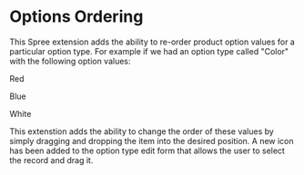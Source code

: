 # Options Ordering

This Spree extension adds the ability to re-order product option values for a particular option type.
For example if we had an option type called "Color" with the following option values:

Red

Blue

White

This extenstion adds the ability to change the order of these values by simply dragging
and dropping the item into the desired position. A new icon has been added to the option
type edit form that allows the user to select the record and drag it.
